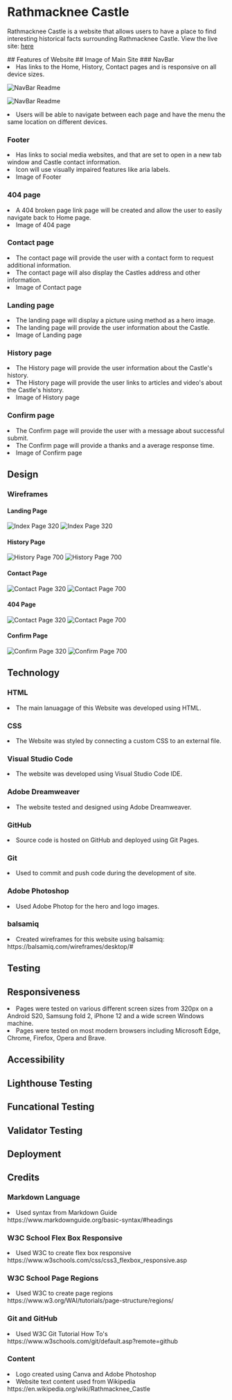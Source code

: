 # Rathmacknee Castle
<p>
Rathmacknee Castle is a website that allows users to have a place to find interesting historical facts surrounding Rathmacknee Castle. View the live site: <a href="here.html">here</a></p>
## Features of Website
## Image of Main Site
### NavBar</h3>
        <li>Has links to the Home, History, Contact pages and is responsive on all device sizes.
        </li>
        <p>
            <img src="https://github.com/mickymacirl/rathmackneecastle/blob/main/assets/readme/navbar_readme.jpg" alt="NavBar Readme" title="NavBar Readme">
        </p>
        <p>
            <img src="https://github.com/mickymacirl/rathmackneecastle/blob/main/assets/readme/navbar_readmesmall.jpg" alt="NavBar Readme" title="NavBar Readme">
        </p>
        <li>
        Users will be able to navigate between each page and have the menu the same location on different devices.
        </li>
    <h3>Footer</h3>
        <li>Has links to social media websites, and  that are set to open in a new tab window and Castle contact information.</li>
        <li>Icon will use visually impaired features like aria labels.</li>
        <li>Image of Footer</li>
    <h3>404 page</h3>
        <li>A 404 broken page link page will be created and allow the user to easily navigate back to Home page.</li>
        <li>Image of 404 page</li>
    <h3>Contact page</h3>
        <li>The contact page will provide the user with a contact form to request additional information.</li>
        <li>The contact page will also display the Castles address and other information.</li>
        <li>Image of Contact page</li>
    <h3>Landing page</h3>
        <li>The landing page will display a picture using method as a hero image.</li>
        <li>The landing page will provide the user information about the Castle.</li>
        <li>Image of Landing page</li>
    <h3>History page</h3>
        <li>The History page will provide the user information about the Castle's history.</li>
        <li>The History page will provide the user links to articles and video's about the Castle's history.</li>
        <li>Image of History page</li>
    <h3>Confirm page</h3>
        <li>The Confirm page will provide the user with a message about successful submit.</li>
        <li>The Confirm page will provide a thanks and a average response time.</li>
        <li>Image of Confirm page</li>
<h2>Design</h2>
<h3>Wireframes</h3>
<h4>Landing Page</h4>
<img src="https://github.com/mickymacirl/rathmackneecastle/blob/main/assets/readme/Index320.jpg" alt="Index Page 320" title="Index Page 320">
<img src="https://github.com/mickymacirl/rathmackneecastle/blob/main/assets/readme/Index700.jpg" alt="Index Page 320" title="Index Page 700">
<h4>History Page</h4>
<img src="https://github.com/mickymacirl/rathmackneecastle/blob/main/assets/readme/History320.jpg" alt="History Page 700" title="History Page 320">
<img src="https://github.com/mickymacirl/rathmackneecastle/blob/main/assets/readme/History700.jpg" alt="History Page 700" title="History Page 320">
<h4>Contact Page</h4>
<img src="https://github.com/mickymacirl/rathmackneecastle/blob/main/assets/readme/Contact320.jpg" alt="Contact Page 320" title="Contact Page 320">
<img src="https://github.com/mickymacirl/rathmackneecastle/blob/main/assets/readme/Contact700.jpg" alt="Contact Page 700" title="Contact Page 700">
<h4>404 Page</h4>
<img src="https://github.com/mickymacirl/rathmackneecastle/blob/main/assets/readme/404320.jpg" alt="Contact Page 320" title="404 Page 320">
<img src="https://github.com/mickymacirl/rathmackneecastle/blob/main/assets/readme/404700.jpg" alt="Contact Page 700" title="404 Page 700">
<h4>Confirm Page</h4>
<img src="https://github.com/mickymacirl/rathmackneecastle/blob/main/assets/readme/Confirm320.jpg" alt="Confirm Page 320" title="Confirm Page 320">
<img src="https://github.com/mickymacirl/rathmackneecastle/blob/main/assets/readme/Confirm700.jpg" alt="Confirm Page 700" title="Confirm Page 700">
<h2>Technology</h2>
   <h3>HTML</h3>
    <li>The main lanuagage of this Website was developed using HTML.</li>
    <h3>CSS</h3>
    <li>The Website was styled by connecting a custom CSS to an external file.</li>
    <h3>Visual Studio Code</h3>
    <li>The website was developed using Visual Studio Code IDE.</li>
    <h3>Adobe Dreamweaver</h3>
    <li>The website tested and designed using Adobe Dreamweaver.</li>
    <h3>GitHub</h3>
    <li>Source code is hosted on GitHub and deployed using Git Pages.</li>
    <h3>Git</h3>
    <li>Used to commit and push code during the development of site.</li>
    <h3>Adobe Photoshop</h3>
    <li>Used Adobe Photop for the hero and logo images.</li>
    <h3>balsamiq</h3>
    <li>Created wireframes for this website using balsamiq: https://balsamiq.com/wireframes/desktop/#</li>
<h2>Testing</h2>
<h2>Responsiveness</h2>
<li>Pages were tested on various different screen sizes from 320px on a Android S20, Samsung fold 2, iPhone 12 and a wide screen Windows machine.</li>
<li>Pages were tested on most modern browsers including Microsoft Edge, Chrome, Firefox, Opera and Brave.</li>
<h2>Accessibility</h2>
<h2>Lighthouse Testing</h2>
<h2>Funcational Testing</h2>
<h2>Validator Testing</h2>
<h2>Deployment</h2>
<h2>Credits</h2>
<h3>Markdown Language</h3>
<li>Used syntax from Markdown Guide https://www.markdownguide.org/basic-syntax/#headings</li>
<h3>W3C School Flex Box Responsive</h3>
<li>Used W3C to create flex box responsive
https://www.w3schools.com/css/css3_flexbox_responsive.asp</li>
<h3>W3C School Page Regions</h3>
<li>Used W3C to create page regions https://www.w3.org/WAI/tutorials/page-structure/regions/</li>
<h3>Git and GitHub</h3>
<li>Used W3C Git Tutorial How To's https://www.w3schools.com/git/default.asp?remote=github</li>
<h3>Content</h3>
<li>Logo created using Canva and Adobe Photoshop</li>
<li>Website text content used from Wikipedia https://en.wikipedia.org/wiki/Rathmacknee_Castle</li>


